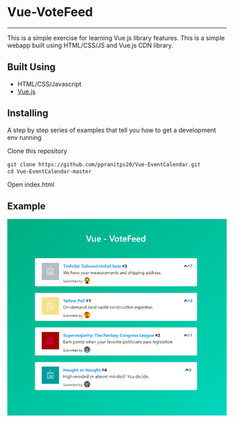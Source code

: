 # Vue-VoteFeed #

- - - -
  This is a simple exercise for learning Vue.js library features. This is a simple webapp built using HTML/CSS/JS and Vue.js CDN library.

## Built Using ##

* HTML/CSS/Javascript
* [Vue.js](https://vuejs.org/)

## Installing ##

A step by step series of examples that tell you how to get a development env running

Clone this repository

```
git clone https://github.com/ppranitps20/Vue-EventCalendar.git
cd Vue-EventCalendar-master
```
Open index.html

## Example ##

![alt text](https://github.com/ppranitps20/Vue-VoteFeed/blob/master/example.png)